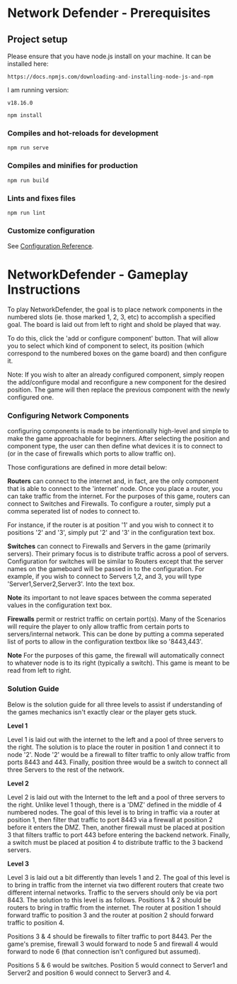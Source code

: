# Network Defender - Prerequisites

## Project setup

Please ensure that you have node.js install on your machine. It can be installed here: 

```
https://docs.npmjs.com/downloading-and-installing-node-js-and-npm
```
I am running version:

```
v18.16.0
```

```
npm install
```

### Compiles and hot-reloads for development
```
npm run serve
```

### Compiles and minifies for production
```
npm run build
```

### Lints and fixes files
```
npm run lint
```

### Customize configuration
See [Configuration Reference](https://cli.vuejs.org/config/).

# NetworkDefender - Gameplay Instructions

To play NetworkDefender, the goal is to place network components in the numbered slots (ie. those marked 1, 2, 3, etc) to accomplish a specified goal. The board is laid out from left to right and shold be played that way.

To do this, click the 'add or configure component' button. That will allow you to select which kind of component to select, its position (which correspond to the numbered boxes on the game board) and then configure it.

Note: If you wish to alter an already configured component, simply reopen the add/configure modal and reconfigure a new component for the desired position. The game will then replace the previous component with the newly configured one.

### Configuring Network Components

configuring components is made to be intentionally high-level and simple to make the game approachable for beginners. After selecting the position and component type, the user can then define what devices it is to connect to (or in the case of firewalls which ports to allow traffic on).  

Those configurations are defined in more detail below:

**Routers** can connect to the internet and, in fact, are the only component that is able to connect to the 'internet' node.  Once you place a router, you can take traffic from the internet. For the purposes of this game, routers can connect to Switches and Firewalls. To configure a router, simply put a comma seperated list of nodes to connect to.

For instance, if the router is at position '1' and you wish to connect it to positions '2' and '3', simply put '2' and '3' in the configuration text box.

**Switches** can connect to Firewalls and Servers in the game (primarily servers). Their primary focus is to distribute traffic across a pool of servers. Configuration for switches will be similar to Routers except that the server names on the gameboard will be passed in to the configuration.  For example, if you wish to connect to Servers 1,2, and 3, you will type 'Server1,Server2,Server3'. Into the text box.

**Note** its important to not leave spaces between the comma seperated values in the configuration text box.

**Firewalls** permit or restrict traffic on certain port(s). Many of the Scenarios will require the player to only allow traffic from certain ports to servers/internal network. This can be done by putting a comma seperated list of ports to allow in the configuration textbox like so '8443,443'.

**Note** For the purposes of this game, the firewall will automatically connect to whatever node is to its right (typically a switch). This game is meant to be read from left to right.

### Solution Guide ###

Below is the solution guide for all three levels to assist if understanding of the games mechanics isn't exactly clear or the player gets stuck.

**Level 1** 

Level 1 is laid out with the internet to the left and a pool of three servers to the right. The solution is to place the router in position 1 and connect it to node '2'. Node '2' would be a firewall to filter traffic to only allow traffic from ports 8443 and 443.  Finally, position three would be a switch to connect all three Servers to the rest of the network.

**Level 2**

Level 2 is laid out with the Internet to the left and a pool of three servers to the right.  Unlike level 1 though, there is a 'DMZ' defined in the middle of 4 numbered nodes. The goal of this level is to bring in traffic via a router at position 1, then filter that traffic to port 8443 via a firewall at position 2 before it enters the DMZ. Then, another firewall must be placed at position 3 that filters traffic to port 443 before entering the backend network. Finally, a switch must be placed at position 4 to distribute traffic to the 3 backend servers.

**Level 3**

Level 3 is laid out a bit differently than levels 1 and 2. The goal of this level is to bring in traffic from the internet via two different routers that create two different internal networks. Traffic to the servers should only be via port 8443. The solution to this level is as follows. Positions 1 & 2 should be routers to bring in traffic from the internet. The router at position 1 should forward traffic to position 3 and the router at position 2 should forward traffic to position 4.

Positions 3 & 4 should be firewalls to filter traffic to port 8443. Per the game's premise, firewall 3 would forward to node 5 and firewall 4 would forward to node 6 (that connection isn't configured but assumed). 

Positions 5 & 6 would be switches. Position 5 would connect to Server1 and Server2 and position 6 would connect to Server3 and 4.




